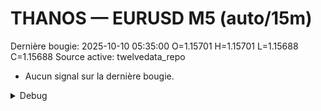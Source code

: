 # THANOS — EURUSD M5 (auto/15m)
Dernière bougie: 2025-10-10 05:35:00  O=1.15701  H=1.15701  L=1.15688  C=1.15688
Source active: twelvedata_repo

- Aucun signal sur la dernière bougie.

<details><summary>Debug</summary>

- TD_API_KEY manquant.

</details>